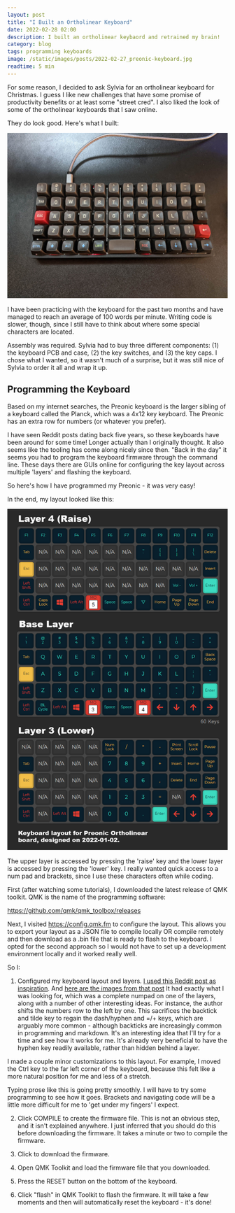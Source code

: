 ```yaml
---
layout: post
title: "I Built an Ortholinear Keyboard"
date: 2022-02-28 02:00
description: I built an ortholinear keybaord and retrained my brain!
category: blog
tags: programming keyboards
image: /static/images/posts/2022-02-27_preonic-keyboard.jpg
readtime: 5 min
---
```


For some reason, I decided to ask Sylvia for an ortholinear keyboard for Christmas. I guess I like new challenges that have some promise of productivity benefits or at least some "street cred". I also liked the look of some of the ortholinear keyboards that I saw online.

They do look good. Here's what I built:

![Preonic Keyboard](/static/images/posts/2022-02-27_preonic-keyboard.jpg)

I have been practicing with the keyboard for the past two months and have managed to reach an average of 100 words per minute. Writing code is slower, though, since I still have to think about where some special characters are located.

Assembly was required. Sylvia had to buy three different components: (1) the keyboard PCB and case, (2) the key switches, and (3) the key caps. I chose what I wanted, so it wasn't much of a surprise, but it was still nice of Sylvia to order it all and wrap it up.

## Programming the Keyboard

Based on my internet searches, the Preonic keyboard is the larger sibling of a keyboard called the Planck, which was a 4x12 key keyboard. The Preonic has an extra row for numbers (or whatever you prefer).

I have seen Reddit posts dating back five years, so these keyboards have been around for some time! Longer actually than I originally thought. It also seems like the tooling has come along nicely since then. "Back in the day" it seems you had to program the keyboard firmware through the command line. These days there are GUIs online for configuring the key layout across multiple 'layers' and flashing the keyboard.

So here's how I have programmed my Preonic - it was very easy!

In the end, my layout looked like this:

![Preonic Keyboard](/static/images/posts/2022-01-02_preonic-layout.png)

The upper layer is accessed by pressing the 'raise' key and the lower layer is accessed by pressing the 'lower' key. I really wanted quick access to a num pad and brackets, since I use these characters often while coding.

First (after watching some tutorials), I downloaded the latest release of QMK toolkit. QMK is the name of the programming software:

https://github.com/qmk/qmk_toolbox/releases

Next, I visited https://config.qmk.fm to configure the layout. This allows you to export your layout as a JSON file to compile locally OR compile remotely and then download as a .bin file that is ready to flash to the keyboard. I opted for the second approach so I would not have to set up a development environment locally and it worked really well.

So I:

1. Configured my keyboard layout and layers. [I used this Reddit post as inspiration][reddit-post]. And [here are the images from that post][reddit-post-images] It had exactly what I was looking for, which was a complete numpad on one of the layers, along with a number of other interesting ideas. For instance, the author shifts the numbers row to the left by one. This sacrifices the backtick and tilde key to regain the dash/hyphen and =/+ keys, which are arguably more common - although backticks are increasingly common in programming and markdown. It's an interesting idea that I'll try for a time and see how it works for me. It's already very beneficial to have the hyphen key readily available, rather than hidden behind a layer.

I made a couple minor customizations to this layout. For example, I moved the Ctrl key to the far left corner of the keyboard, because this felt like a more natural position for me and less of a stretch.

Typing prose like this is going pretty smoothly. I will have to try some programming to see how it goes. Brackets and navigating code will be a little more difficult for me to 'get under my fingers' I expect.

2. Click COMPILE to create the firmware file. This is not an obvious step, and it isn't explained anywhere. I just inferred that you should do this before downloading the firmware. It takes a minute or two to compile the firmware.

3. Click to download the firmware.

4. Open QMK Toolkit and load the firmware file that you downloaded.

5. Press the RESET button on the bottom of the keyboard.

6. Click "flash" in QMK Toolkit to flash the firmware. It will take a few moments and then will automatically reset the keyboard - it's done!

[reddit-post]: https://www.reddit.com/r/olkb/comments/7ga16r/my_preonic_layouts/
[reddit-post-images]: https://i.imgur.com/omXktkE.png
